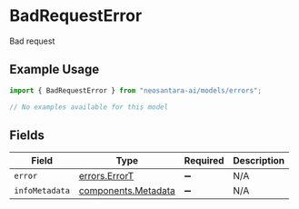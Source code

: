# BadRequestError

Bad request

## Example Usage

```typescript
import { BadRequestError } from "neosantara-ai/models/errors";

// No examples available for this model
```

## Fields

| Field                                                      | Type                                                       | Required                                                   | Description                                                |
| ---------------------------------------------------------- | ---------------------------------------------------------- | ---------------------------------------------------------- | ---------------------------------------------------------- |
| `error`                                                    | [errors.ErrorT](../../models/errors/errort.md)             | :heavy_minus_sign:                                         | N/A                                                        |
| `infoMetadata`                                             | [components.Metadata](../../models/components/metadata.md) | :heavy_minus_sign:                                         | N/A                                                        |